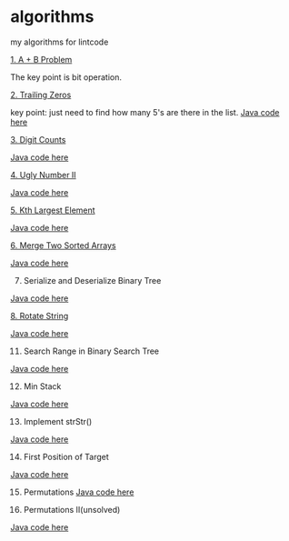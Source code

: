 # algorithms
my algorithms for lintcode

[1. A + B Problem](https://github.com/Fan-Wang-nl/algorithms/blob/master/APlusB.Java)

The key point is bit operation.

[2. Trailing Zeros](https://github.com/Fan-Wang-nl/algorithms/blob/master/TrailingZeros.py)

key point: just need to find how many 5's are there in the list.
[Java code here](https://github.com/Fan-Wang-nl/algorithms/blob/master/TrailingZeros.java)

[3. Digit Counts](https://github.com/Fan-Wang-nl/algorithms/blob/master/digitsCounts.py)

[Java code here](https://github.com/Fan-Wang-nl/algorithms/blob/master/digitsCounts.java)

[4. Ugly Number II](https://github.com/Fan-Wang-nl/algorithms/blob/master/uglyNumber.py)

[Java code here](https://github.com/Fan-Wang-nl/algorithms/blob/master/uglyNumber.java)

[5. Kth Largest Element](https://github.com/Fan-Wang-nl/algorithms/blob/master/kthLargestElement.py)

[Java code here](https://github.com/Fan-Wang-nl/algorithms/blob/master/kthLargestElement.java)

[6. Merge Two Sorted Arrays](https://github.com/Fan-Wang-nl/algorithms/blob/master/Merge2SortedArrays.py)

[Java code here](https://github.com/Fan-Wang-nl/algorithms/blob/master/Merge2SortedArrays.Java)

7. Serialize and Deserialize Binary Tree

[Java code here](https://github.com/Fan-Wang-nl/algorithms/blob/master/SerialAndDeserialBT.java)

[8. Rotate String](https://github.com/Fan-Wang-nl/algorithms/blob/master/RotateString.py)

[Java code here](https://github.com/Fan-Wang-nl/algorithms/blob/master/RotateString.java)

11. Search Range in Binary Search Tree

[Java code here](https://github.com/Fan-Wang-nl/algorithms/blob/master/searchRangeInBT.java)

12. Min Stack

[Java code here](https://github.com/Fan-Wang-nl/algorithms/blob/master/minStack.java)

13. Implement strStr()

[Java code here](https://github.com/Fan-Wang-nl/algorithms/blob/master/impleStrStr.java)

14. First Position of Target

[Java code here](https://github.com/Fan-Wang-nl/algorithms/blob/master/firstPosTarget.java)

15. Permutations
[Java code here](https://github.com/Fan-Wang-nl/algorithms/blob/master/permutations.java)

16. Permutations II(unsolved)

[Java code here](https://github.com/Fan-Wang-nl/algorithms/blob/master/permutations2.java)
